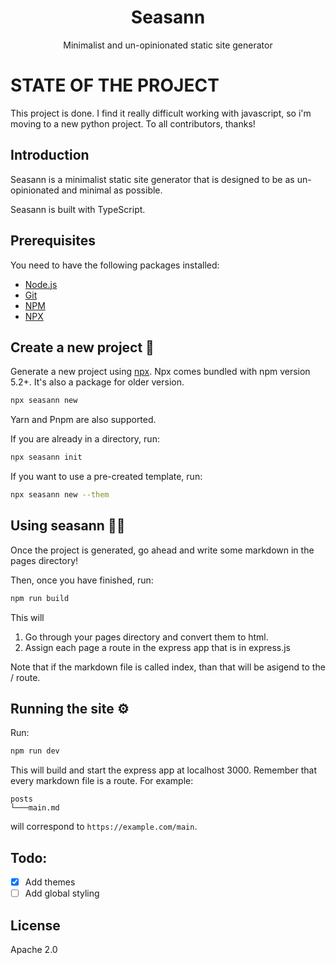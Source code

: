<div align="center">
    <h1>Seasann</h1>
    <p>Minimalist and un-opinionated static site generator</p>
</div>

# STATE OF THE PROJECT

This project is done. I find it really difficult working with javascript, so i'm moving to a new python project. To all contributors, thanks!

## Introduction

Seasann is a minimalist static site generator that is designed to be as un-opinionated and minimal as possible.

Seasann is built with TypeScript.

## Prerequisites

You need to have the following packages installed:

- [Node.js](https://nodejs.org)
- [Git](https://git-scm.com)
- [NPM](https://www.npmjs.com)
- [NPX](https://docs.npmjs.com/cli/v7/commands/npx/)

## Create a new project 💾

Generate a new project using [npx](https://www.npmjs.com/package/npx). Npx comes bundled with npm version 5.2+. It's also a package for older version.

```bash
npx seasann new
```

Yarn and Pnpm are also supported.

If you are already in a directory, run:

```bash
npx seasann init
```

If you want to use a pre-created template, run:

```bash
npx seasann new --them
```

## Using seasann 👨‍💻

Once the project is generated, go ahead and write some markdown in the pages directory!

Then, once you have finished, run:

```bash
npm run build
```

This will

1. Go through your pages directory and convert them to html.
2. Assign each page a route in the express app that is in express.js

Note that if the markdown file is called index, than that will be asigend to the / route.

## Running the site ⚙️

Run:

```bash
npm run dev
```

This will build and start the express app at localhost 3000. Remember that every markdown file is a route. For example:

```
posts
└───main.md
```

will correspond to `https://example.com/main`.

## Todo:

- [x] Add themes
- [ ] Add global styling

## License

Apache 2.0

